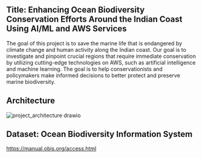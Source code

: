 ## Title: Enhancing Ocean Biodiversity Conservation Efforts Around the Indian Coast Using AI/ML and AWS Services

The goal of this project is to save the marine life that is endangered by climate change and human activity along the Indian coast. 
Our goal is to investigate and pinpoint crucial regions that require immediate conservation by utilizing cutting-edge technologies on AWS, such as artificial intelligence and machine learning. 
The goal is to help conservationists and policymakers make informed decisions to better protect and preserve marine biodiversity.

## Architecture
![project_architecture drawio](https://github.com/user-attachments/assets/c19799ae-6efa-43a0-821e-e9718e6bf406)



## Dataset: Ocean Biodiversity Information System
https://manual.obis.org/access.html

